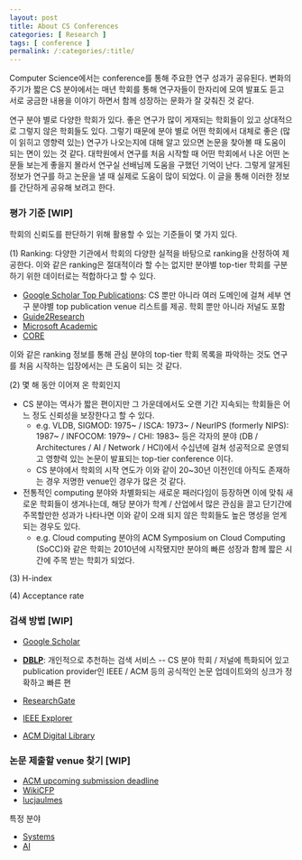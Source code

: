 ```yaml
---
layout: post
title: About CS Conferences
categories: [ Research ]
tags: [ conference ]
permalink: /:categories/:title/
---
```


Computer Science에서는 conference를 통해 주요한 연구 성과가 공유된다. 변화의 주기가 짧은 CS 분야에서는 매년 학회를 통해 연구자들이 한자리에 모여 발표도 듣고 서로 궁금한 내용을 이야기 하면서 함께 성장하는 문화가 잘 갖춰진 것 같다. 

연구 분야 별로 다양한 학회가 있다. 좋은 연구가 많이 게재되는 학회들이 있고 상대적으로 그렇지 않은 학회들도 있다. 그렇기 때문에 분야 별로 어떤 학회에서 대체로 좋은 (많이 읽히고 영향력 있는) 연구가 나오는지에 대해 알고 있으면 논문을 찾아볼 때 도움이 되는 면이 있는 것 같다. 대학원에서 연구를 처음 시작할 때 어떤 학회에서 나온 어떤 논문들 보는게 좋을지 몰라서 연구실 선배님께 도움을 구했던 기억이 난다. 그렇게 알게된 정보가 연구를 하고 논문을 낼 때 실제로 도움이 많이 되었다. 이 글을 통해 이러한 정보를 간단하게 공유해 보려고 한다. 

### 평가 기준 [WIP]
학회의 신뢰도를 판단하기 위해 활용할 수 있는 기준들이 몇 가지 있다. 

(1) Ranking: 다양한 기관에서 학회의 다양한 실적을 바탕으로 ranking을 산정하여 제공한다. 이와 같은 ranking은 절대적이라 할 수는 없지만 분야별 top-tier 학회를 구분하기 위한 데이터로는 적합하다고 할 수 있다. 
- [Google Scholar Top Publications](https://scholar.google.co.uk/citations?view_op=top_venues&hl=en): CS 뿐만 아니라 여러 도메인에 걸쳐 세부 연구 분야별 top publication venue 리스트를 제공. 학회 뿐만 아니라 저널도 포함
- [Guide2Research](http://www.guide2research.com/topconf/)
- [Microsoft Academic](https://academic.microsoft.com/conferences/41008148)
- [CORE](http://portal.core.edu.au/conf-ranks/)

이와 같은 ranking 정보를 통해 관심 분야의 top-tier 학회 목록을 파악하는 것도 연구를 처음 시작하는 입장에서는 큰 도움이 되는 것 같다. 

(2) 몇 해 동안 이어져 온 학회인지
- CS 분야는 역사가 짧은 편이지만 그 가운데에서도 오랜 기간 지속되는 학회들은 어느 정도 신뢰성을 보장한다고 할 수 있다. 
  - e.g. VLDB, SIGMOD: 1975~ / ISCA: 1973~ / NeurIPS (formerly NIPS): 1987~ / INFOCOM: 1979~ / CHI: 1983~ 등은 각자의 분야 (DB / Architectures / AI / Network / HCI)에서 수십년에 걸쳐 성공적으로 운영되고 영향력 있는 논문이 발표되는 top-tier conference 이다. 
  - CS 분야에서 학회의 시작 연도가 이와 같이 20~30년 이전인데 아직도 존재하는 경우 저명한 venue인 경우가 많은 것 같다. 
- 전통적인 computing 분야와 차별화되는 새로운 패러다임이 등장하면 이에 맞춰 새로운 학회들이 생겨나는데, 해당 분야가 학계 / 산업에서 많은 관심을 끌고 단기간에 주목할만한 성과가 나타나면 이와 같이 오래 되지 않은 학회들도 높은 명성을 얻게 되는 경우도 있다. 
  - e.g. Cloud computing 분야의 ACM Symposium on Cloud Computing (SoCC)와 같은 학회는 2010년에 시작됐지만 분야의 빠른 성장과 함께 짧은 시간에 주목 받는 학회가 되었다. 

(3) H-index

(4) Acceptance rate

### 검색 방법 [WIP]
- [Google Scholar](https://scholar.google.com/)
- **[DBLP](https://dblp.org/)**: 개인적으로 추천하는 검색 서비스 -- CS 분야 학회 / 저널에 특화되어 있고 publication provider인 IEEE / ACM 등의 공식적인 논문 업데이트와의 싱크가 정확하고 빠른 편
- [ResearchGate](https://www.researchgate.net/)

- [IEEE Explorer](https://ieeexplore.ieee.org/Xplore/home.jsp)
- [ACM Digital Library](https://dl.acm.org/)

### 논문 제출할 venue 찾기 [WIP]
- [ACM upcoming submission deadline](https://www.acm.org/conferences/upcoming-submission-deadlines)
- [WikiCFP](http://www.wikicfp.com/cfp/call?conference=computer%20science)
- [lucjaulmes](https://lucjaulmes.github.io/core-cfp/)

특정 분야
- [Systems](http://www.cs.technion.ac.il/~dan/index_sysvenues_deadline.html)
- [AI](https://jackietseng.github.io/conference_call_for_paper/conferences.html) 
